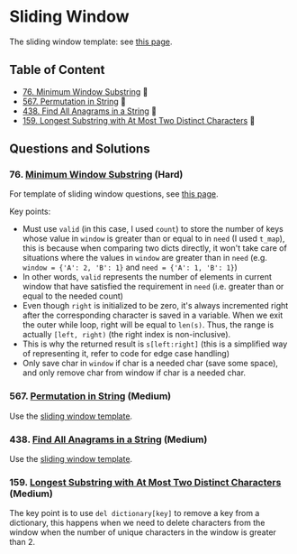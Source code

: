 
# Sliding Window

The sliding window template: see [this page](../README.md).

## Table of Content
- [76. Minimum Window Substring](#76-minimum-window-substring-hard) 🍎
- [567. Permutation in String](#567-permutation-in-string-medium) 🍊
- [438. Find All Anagrams in a String](#438-find-all-anagrams-in-a-string-medium) 🍊
- [159. Longest Substring with At Most Two Distinct Characters](#159-longest-substring-with-at-most-two-distinct-characters-medium) 🍊

## Questions and Solutions

### 76. [Minimum Window Substring](https://leetcode.com/problems/minimum-window-substring/) (Hard)
For template of sliding window questions, see [this page](https://github.com/lexiewangdl/pyalgo/blob/2f0446458ce2647cca671149926d3492e395ad48/README.md).

Key points:
- Must use `valid` (in this case, I used `count`) to store the number of keys whose value in `window` is greater than or equal to in `need` (I used `t_map`), this is because when comparing two dicts directly, it won't take care of situations where the values in `window` are greater than in `need` (e.g. `window = {'A': 2, 'B': 1}` and `need = {'A': 1, 'B': 1}`)
- In other words, `valid` represents the number of elements in current window that have satisfied the requirement in `need` (i.e. greater than or equal to the needed count)
- Even though `right` is initialized to be zero, it's always incremented right after the corresponding character is saved in a variable. When we exit the outer while loop, right will be equal to `len(s)`. Thus, the range is actually `[left, right)` (the right index is non-inclusive).
- This is why the returned result is `s[left:right]` (this is a simplified way of representing it, refer to code for edge case handling)
- Only save char in `window` if char is a needed char (save some space), and only remove char from window if char is a needed char.

### 567. [Permutation in String](https://leetcode.com/problems/permutation-in-string/) (Medium)
Use the [sliding window template](https://github.com/lexiewangdl/pyalgo/blob/2f0446458ce2647cca671149926d3492e395ad48/README.md).

### 438. [Find All Anagrams in a String](https://leetcode.com/problems/find-all-anagrams-in-a-string/description/) (Medium)
Use the [sliding window template](https://github.com/lexiewangdl/pyalgo/blob/2f0446458ce2647cca671149926d3492e395ad48/README.md).

### 159. [Longest Substring with At Most Two Distinct Characters](https://leetcode.com/problems/longest-substring-with-at-most-two-distinct-characters/) (Medium)
The key point is to use `del dictionary[key]` to remove a key from a dictionary, this happens when we need to delete
characters from the window when the number of unique characters in the window is greater than 2.
